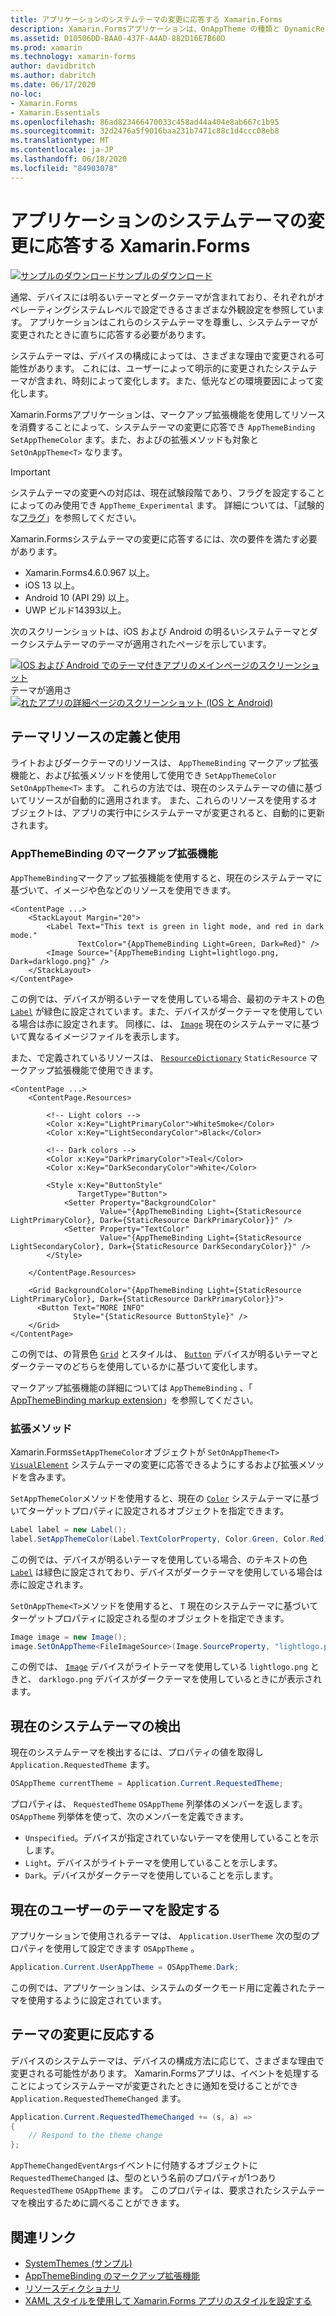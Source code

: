 ```yaml
---
title: アプリケーションのシステムテーマの変更に応答する Xamarin.Forms
description: Xamarin.Formsアプリケーションは、OnAppTheme の種類と DynamicResource マークアップ拡張機能を使用して、オペレーティングシステムのテーマの変更に応答できます。
ms.assetid: D10506DD-BAA0-437F-A4AD-882D16E7B60D
ms.prod: xamarin
ms.technology: xamarin-forms
author: davidbritch
ms.author: dabritch
ms.date: 06/17/2020
no-loc:
- Xamarin.Forms
- Xamarin.Essentials
ms.openlocfilehash: 86ad823466470033c458ad44a404e8ab667c1b95
ms.sourcegitcommit: 32d2476a5f9016baa231b7471c88c1d4ccc08eb8
ms.translationtype: MT
ms.contentlocale: ja-JP
ms.lasthandoff: 06/18/2020
ms.locfileid: "84903078"
---
```

# <a name="respond-to-system-theme-changes-in-xamarinforms-applications"></a>アプリケーションのシステムテーマの変更に応答する Xamarin.Forms

[![サンプルのダウンロード](~/media/shared/download.png)サンプルのダウンロード](https://docs.microsoft.com/samples/xamarin/xamarin-forms-samples/userinterface-systemthemesdemo/)

通常、デバイスには明るいテーマとダークテーマが含まれており、それぞれがオペレーティングシステムレベルで設定できるさまざまな外観設定を参照しています。 アプリケーションはこれらのシステムテーマを尊重し、システムテーマが変更されたときに直ちに応答する必要があります。

システムテーマは、デバイスの構成によっては、さまざまな理由で変更される可能性があります。 これには、ユーザーによって明示的に変更されたシステムテーマが含まれ、時刻によって変化します。また、低光などの環境要因によって変化します。

Xamarin.Formsアプリケーションは、マークアップ拡張機能を使用してリソースを消費することによって、システムテーマの変更に応答でき `AppThemeBinding` `SetAppThemeColor` ます。また、およびの拡張メソッドも対象と `SetOnAppTheme<T>` なります。

> [!IMPORTANT]
> システムテーマの変更への対応は、現在試験段階であり、フラグを設定することによってのみ使用でき `AppTheme_Experimental` ます。 詳細については、「試験的な[フラグ](~/xamarin-forms/internals/experimental-flags.md)」を参照してください。

Xamarin.Formsシステムテーマの変更に応答するには、次の要件を満たす必要があります。

- Xamarin.Forms4.6.0.967 以上。
- iOS 13 以上。
- Android 10 (API 29) 以上。
- UWP ビルド14393以上。

次のスクリーンショットは、iOS および Android の明るいシステムテーマとダークシステムテーマのテーマが適用されたページを示しています。

[![IOS および Android でのテーマ付きアプリのメインページのスクリーンショット](system-theme-changes-images/main-page-both-themes.png "テーマ付きアプリのメインページ")](system-theme-changes-images/main-page-both-themes-large.png#lightbox "テーマ付きアプリのメインページ") 
テーマが適用さ[![れたアプリの詳細ページのスクリーンショット (IOS と Android)](system-theme-changes-images/detail-page-both-themes.png "テーマ付きアプリの詳細ページ")](system-theme-changes-images/detail-page-both-themes-large.png#lightbox "テーマ付きアプリの詳細ページ")

## <a name="define-and-consume-theme-resources"></a>テーマリソースの定義と使用

ライトおよびダークテーマのリソースは、 `AppThemeBinding` マークアップ拡張機能と、および拡張メソッドを使用して使用でき `SetAppThemeColor` `SetOnAppTheme<T>` ます。 これらの方法では、現在のシステムテーマの値に基づいてリソースが自動的に適用されます。 また、これらのリソースを使用するオブジェクトは、アプリの実行中にシステムテーマが変更されると、自動的に更新されます。

### <a name="appthemebinding-markup-extension"></a>AppThemeBinding のマークアップ拡張機能

`AppThemeBinding`マークアップ拡張機能を使用すると、現在のシステムテーマに基づいて、イメージや色などのリソースを使用できます。

```xaml
<ContentPage ...>
    <StackLayout Margin="20">
        <Label Text="This text is green in light mode, and red in dark mode."
               TextColor="{AppThemeBinding Light=Green, Dark=Red}" />
        <Image Source="{AppThemeBinding Light=lightlogo.png, Dark=darklogo.png}" />
    </StackLayout>
</ContentPage>
```

この例では、デバイスが明るいテーマを使用している場合、最初のテキストの色 [`Label`](xref:Xamarin.Forms.Label) が緑色に設定されています。また、デバイスがダークテーマを使用している場合は赤に設定されます。 同様に、は、 [`Image`](xref:Xamarin.Forms.Image) 現在のシステムテーマに基づいて異なるイメージファイルを表示します。

また、で定義されているリソースは、 [`ResourceDictionary`](xref:Xamarin.Forms.ResourceDictionary) `StaticResource` マークアップ拡張機能で使用できます。

```xaml
<ContentPage ...>
    <ContentPage.Resources>

        <!-- Light colors -->
        <Color x:Key="LightPrimaryColor">WhiteSmoke</Color>
        <Color x:Key="LightSecondaryColor">Black</Color>

        <!-- Dark colors -->
        <Color x:Key="DarkPrimaryColor">Teal</Color>
        <Color x:Key="DarkSecondaryColor">White</Color>

        <Style x:Key="ButtonStyle"
               TargetType="Button">
            <Setter Property="BackgroundColor"
                    Value="{AppThemeBinding Light={StaticResource LightPrimaryColor}, Dark={StaticResource DarkPrimaryColor}}" />
            <Setter Property="TextColor"
                    Value="{AppThemeBinding Light={StaticResource LightSecondaryColor}, Dark={StaticResource DarkSecondaryColor}}" />
        </Style>

    </ContentPage.Resources>

    <Grid BackgroundColor="{AppThemeBinding Light={StaticResource LightPrimaryColor}, Dark={StaticResource DarkPrimaryColor}}">
      <Button Text="MORE INFO"
              Style="{StaticResource ButtonStyle}" />
    </Grid>    
</ContentPage>    
```

この例では、の背景色 [`Grid`](xref:Xamarin.Forms.Grid) とスタイルは、 [`Button`](xref:Xamarin.Forms.Button) デバイスが明るいテーマとダークテーマのどちらを使用しているかに基づいて変化します。

マークアップ拡張機能の詳細については `AppThemeBinding` 、「 [AppThemeBinding markup extension](~/xamarin-forms/xaml/markup-extensions/consuming.md#appthemebinding-markup-extension)」を参照してください。

### <a name="extension-methods"></a>拡張メソッド

Xamarin.Forms`SetAppThemeColor`オブジェクトが `SetOnAppTheme<T>` [`VisualElement`](xref:Xamarin.Forms.VisualElement) システムテーマの変更に応答できるようにするおよび拡張メソッドを含みます。

`SetAppThemeColor`メソッドを使用すると、現在の [`Color`](xref:Xamarin.Forms.Color) システムテーマに基づいてターゲットプロパティに設定されるオブジェクトを指定できます。

```csharp
Label label = new Label();
label.SetAppThemeColor(Label.TextColorProperty, Color.Green, Color.Red);
```

この例では、デバイスが明るいテーマを使用している場合、のテキストの色 [`Label`](xref:Xamarin.Forms.Label) は緑色に設定されており、デバイスがダークテーマを使用している場合は赤に設定されます。

`SetOnAppTheme<T>`メソッドを使用すると、 `T` 現在のシステムテーマに基づいてターゲットプロパティに設定される型のオブジェクトを指定できます。

```csharp
Image image = new Image();
image.SetOnAppTheme<FileImageSource>(Image.SourceProperty, "lightlogo.png", "darklogo.png");
```

この例では、 [`Image`](xref:Xamarin.Forms.Image) デバイスがライトテーマを使用している `lightlogo.png` ときと、 `darklogo.png` デバイスがダークテーマを使用しているときにが表示されます。

## <a name="detect-the-current-system-theme"></a>現在のシステムテーマの検出

現在のシステムテーマを検出するには、プロパティの値を取得し `Application.RequestedTheme` ます。

```csharp
OSAppTheme currentTheme = Application.Current.RequestedTheme;
```

プロパティは、 `RequestedTheme` `OSAppTheme` 列挙体のメンバーを返します。 `OSAppTheme` 列挙体を使って、次のメンバーを定義できます。

- `Unspecified`。デバイスが指定されていないテーマを使用していることを示します。
- `Light`。デバイスがライトテーマを使用していることを示します。
- `Dark`。デバイスがダークテーマを使用していることを示します。

## <a name="set-the-current-user-theme"></a>現在のユーザーのテーマを設定する

アプリケーションで使用されるテーマは、 `Application.UserTheme` 次の型のプロパティを使用して設定できます `OSAppTheme` 。

```csharp
Application.Current.UserAppTheme = OSAppTheme.Dark;
```

この例では、アプリケーションは、システムのダークモード用に定義されたテーマを使用するように設定されています。

## <a name="react-to-theme-changes"></a>テーマの変更に反応する

デバイスのシステムテーマは、デバイスの構成方法に応じて、さまざまな理由で変更される可能性があります。 Xamarin.Formsアプリは、イベントを処理することによってシステムテーマが変更されたときに通知を受けることができ `Application.RequestedThemeChanged` ます。

```csharp
Application.Current.RequestedThemeChanged += (s, a) =>
{
    // Respond to the theme change
};
```

`AppThemeChangedEventArgs`イベントに付随するオブジェクトに `RequestedThemeChanged` は、型のという名前のプロパティが1つあり `RequestedTheme` `OSAppTheme` ます。 このプロパティは、要求されたシステムテーマを検出するために調べることができます。

## <a name="related-links"></a>関連リンク

- [SystemThemes (サンプル)](https://docs.microsoft.com/samples/xamarin/xamarin-forms-samples/userinterface-systemthemesdemo/)
- [AppThemeBinding のマークアップ拡張機能](~/xamarin-forms/xaml/markup-extensions/consuming.md#appthemebinding-markup-extension)
- [リソースディクショナリ](~/xamarin-forms/xaml/resource-dictionaries.md)
- [XAML スタイルを使用して Xamarin.Forms アプリのスタイルを設定する](~/xamarin-forms/user-interface/styles/xaml/index.md)
